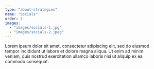 ```yaml
---
type: "about-strategies"
name: "Socials"
order: 2
images:
  - "images/socials-1.jpg"
  - "images/socials-2.jpeg"
---
```


Lorem ipsum dolor sit amet, consectetur adipiscing elit, sed do eiusmod tempor incididunt ut labore et dolore magna aliqua. Ut enim ad minim veniam, quis nostrud exercitation ullamco laboris nisi ut aliquip ex ea commodo consequat.
